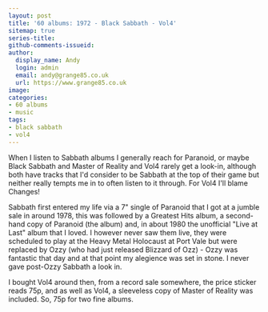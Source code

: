 ```yaml
---
layout: post
title: '60 albums: 1972 - Black Sabbath - Vol4'
sitemap: true
series-title:
github-comments-issueid:
author:
  display_name: Andy
  login: admin
  email: andy@grange85.co.uk
  url: https://www.grange85.co.uk
image:
categories:
- 60 albums
- music
tags:
- black sabbath
- vol4
---
```

When I listen to Sabbath albums I generally reach for Paranoid, or maybe Black Sabbath and Master of Reality and Vol4 rarely get a look-in, although both have tracks that I'd consider to be Sabbath at the top of their game but neither really tempts me in to often listen to it through. For Vol4 I'll blame Changes!

Sabbath first entered my life via a 7" single of Paranoid that I got at a jumble sale in around 1978, this was followed by a Greatest Hits album, a second-hand copy of Paranoid (the album) and, in about 1980 the unofficial "Live at Last" album that I loved. I however never saw them live, they were scheduled to play at the Heavy Metal Holocaust at Port Vale but were replaced by Ozzy (who had just released Blizzard of Ozz) - Ozzy was fantastic that day and at that point my alegience was set in stone. I never gave post-Ozzy Sabbath a look in.

I bought Vol4 around then, from a record sale somewhere, the price sticker reads 75p, and as well as Vol4, a sleeveless copy of Master of Reality was included. So, 75p for two fine albums.




